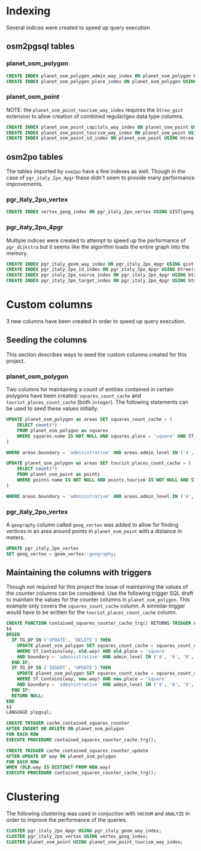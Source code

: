
# Indexing
Several indices were created to speed up query execution

## osm2pgsql tables

### planet_osm_polygon

```sql
CREATE INDEX planet_osm_polygon_admin_way_index ON planet_osm_polygon USING GIST (way) WHERE boundary = 'administrative' and admin_level IN ('4', '6', '8', '10');
CREATE INDEX planet_osm_polygon_place_index ON planet_osm_polygon USING BTREE(name, place);
```

### planet_osm_point

NOTE: the `planet_osm_point_tourism_way_index` requires the `btree_gist` extension to allow creation of combined regular/geo data type columns.

```sql
CREATE INDEX planet_osm_point_capitals_way_index ON planet_osm_point USING GIST (way) WHERE name is not null and capital IN ('4', '6');
CREATE INDEX planet_osm_point_tourism_way_index ON planet_osm_point USING gist (tourism, way);
CREATE INDEX planet_osm_point_id_index ON planet_osm_point USING btree(osm_id) WHERE osm_id > 0;
```

## osm2po tables

The tables imported by `osm2po` have a few indexes as well. Though in the case of `pgr_italy_2po_4pgr` these didn't seem to provide many performance improvements.

### pgr_italy_2po_vertex

```sql
CREATE INDEX vertex_geog_index ON pgr_italy_2po_vertex USING GIST(geog_vertex)
```

### pgr_italy_2po_4pgr

Multiple indices were created to attempt to speed up the performance of `pgr_dijkstra` but it seems like the algorithm loads the entire graph into the memory. 

```sql
CREATE INDEX pgr_italy_geom_way_index ON pgr_italy_2po_4pgr USING gist(geom_way);
CREATE INDEX pgr_italy_2po_id_index ON pgr_italy_2po_4pgr USING btree(id);
CREATE INDEX pgr_italy_2po_source_index ON pgr_italy_2po_4pgr USING btree(source);
CREATE INDEX pgr_italy_2po_target_index ON pgr_italy_2po_4pgr USING btree(target);
```

# Custom columns

3 new columns have been created in order to speed up query execution. 

## Seeding the columns 

This section describes ways to seed the custom columns created for this project.

### planet_osm_polygon

Two columns for maintaining a count of entities contained in certain polygons have been created: `squares_count_cache` and  `tourist_places_count_cache` (both `integer`). The following statements can be used to seed these values initially.

```sql
UPDATE planet_osm_polygon as areas SET squares_count_cache = (
	SELECT count(*)
	FROM planet_osm_polygon as squares
	WHERE squares.name IS NOT NULL AND squares.place = 'square' AND ST_Contains(areas.way, squares.way)
)

WHERE areas.boundary = 'administrative' AND areas.admin_level IN ('4', '6', '8', '10');
```

```sql
UPDATE planet_osm_polygon as areas SET tourist_places_count_cache = (
	SELECT count(*)
	FROM planet_osm_point as points
	WHERE points.name IS NOT NULL AND points.tourism IS NOT NULL AND ST_Contains(areas.way, points.way)
)

WHERE areas.boundary = 'administrative' AND areas.admin_level IN ('4', '6', '8', '10');
```

### pgr_italy_2po_vertex
A `geography` column called `geog_vertex` was added to allow for finding vertices in an area around points in `planet_osm_point` with a distance in meters.

```sql
UPDATE pgr_italy_2po_vertex
SET geog_vertex = geom_vertex::geography;
```

## Maintaining the columns with triggers

Though not required for this project the issue of maintaining the values of the counter columns can be considered. Use the following trigger SQL draft to maintain the values for the counter columns in `planet_osm_polygon`. This example only covers the `squares_count_cache` column. A simmilar trigger would have to be written for the `tourist_places_count_cache` column.

```sql
CREATE FUNCTION contained_squares_counter_cache_trg() RETURNS TRIGGER AS
$$
BEGIN
  IF TG_OP IN ('UPDATE', 'DELETE') THEN
    UPDATE planet_osm_polygon SET squares_count_cache = squares_count_cache - 1 
	WHERE ST_Contains(way, old.way) AND old.place = 'square' 
	AND boundary = 'administrative' AND admin_level IN ('4', '6', '8', '10');
  END IF;
  IF TG_OP IN ('INSERT', 'UPDATE') THEN
    UPDATE planet_osm_polygon SET squares_count_cache = squares_count_cache + 1 
	WHERE ST_Contains(way, new.way) AND new.place = 'square'
	AND boundary = 'administrative' AND admin_level IN ('4', '6', '8', '10');
  END IF;
  RETURN NULL;
END
$$
LANGUAGE plpgsql;

CREATE TRIGGER cache_contained_squares_counter
AFTER INSERT OR DELETE ON planet_osm_polygon
FOR EACH ROW
EXECUTE PROCEDURE contained_squares_counter_cache_trg();

CREATE TRIGGER cache_contained_squares_counter_update
AFTER UPDATE OF way ON planet_osm_polygon
FOR EACH ROW
WHEN (OLD.way IS DISTINCT FROM NEW.way)
EXECUTE PROCEDURE contained_squares_counter_cache_trg();
```

# Clustering

The following clustering was used in conjuction with `VACUUM` and `ANALYZE` in order to improve the performance of the queries.

```sql
CLUSTER pgr_italy_2po_4pgr USING pgr_italy_geom_way_index;
CLUSTER pgr_italy_2po_vertex USING vertex_geog_index;
CLUSTER planet_osm_point USING planet_osm_point_tourism_way_index;
```
